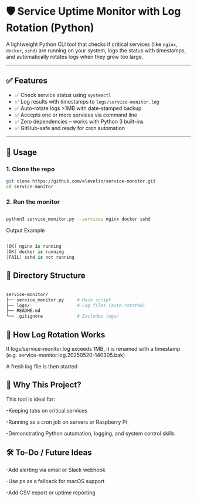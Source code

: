 # 🛡️ Service Uptime Monitor with Log Rotation (Python)

A lightweight Python CLI tool that checks if critical services (like `nginx`, `docker`, `sshd`) are running on your system, logs the status with timestamps, and automatically rotates logs when they grow too large.

---

## ✅ Features

- ✅ Check service status using `systemctl`
- ✅ Log results with timestamps to `logs/service-monitor.log`
- ✅ Auto-rotate logs >1MB with date-stamped backup
- ✅ Accepts one or more services via command line
- ✅ Zero dependencies – works with Python 3 built-ins
- ✅ GitHub-safe and ready for cron automation

---

## 🚀 Usage

### 1. Clone the repo

```bash
git clone https://github.com/elevelin/service-monitor.git
cd service-monitor
```
### 2. Run the monitor
```bash

python3 service_monitor.py --services nginx docker sshd
```
Output Example
```csharp

[OK] nginx is running
[OK] docker is running
[FAIL] sshd is not running
```
## 📁 Directory Structure
```bash

service-monitor/
├── service_monitor.py     # Main script
├── logs/                  # Log files (auto-rotated)
├── README.md
└── .gitignore             # Excludes logs/
```

## 🔧 How Log Rotation Works

If logs/service-monitor.log exceeds 1MB, it is renamed with a timestamp (e.g. service-monitor.log.20250520-140305.bak)

A fresh log file is then started

## 🧠 Why This Project?

This tool is ideal for:

-Keeping tabs on critical services

-Running as a cron job on servers or Raspberry Pi

-Demonstrating Python automation, logging, and system control skills

## 🛠️ To-Do / Future Ideas
-Add alerting via email or Slack webhook

-Use ps as a fallback for macOS support

-Add CSV export or uptime reporting


